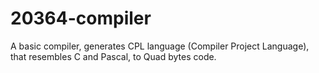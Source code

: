 # 20364-compiler
A basic compiler, generates CPL language (Compiler Project Language), that resembles C and Pascal, to Quad bytes code. 
